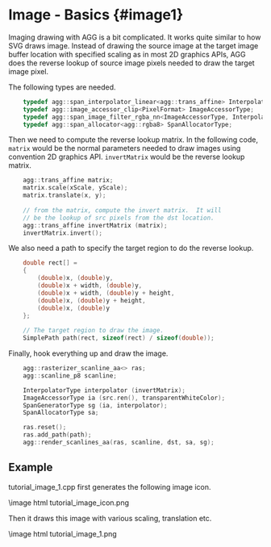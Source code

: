 Image - Basics {#image1}
========================

Imaging drawing with AGG is a bit complicated.  It works quite similar
to how SVG draws image.  Instead of drawing the source image at the target
image buffer location with specified scaling as in most 2D graphics APIs,
AGG does the reverse lookup of source image pixels needed to draw the
target image pixel.

The following types are needed.

```cpp
	typedef agg::span_interpolator_linear<agg::trans_affine> InterpolatorType;
	typedef agg::image_accessor_clip<PixelFormat> ImageAccessorType;
	typedef agg::span_image_filter_rgba_nn<ImageAccessorType, InterpolatorType> SpanGeneratorType;
	typedef agg::span_allocator<agg::rgba8> SpanAllocatorType;
```

Then we need to compute the reverse lookup matrix.  In the following code,
`matrix` would be the normal parameters needed to draw images using convention
2D graphics API.  `invertMatrix` would be the reverse lookup matrix.

```cpp
	agg::trans_affine matrix;
	matrix.scale(xScale, yScale);
	matrix.translate(x, y);
	
	// from the matrix, compute the invert matrix.  It will
	// be the lookup of src pixels from the dst location.
	agg::trans_affine invertMatrix (matrix);
	invertMatrix.invert();
```

We also need a path to specify the target region to do the reverse lookup.

```cpp
	double rect[] =
	{
	    (double)x, (double)y,
	    (double)x + width, (double)y,
	    (double)x + width, (double)y + height,
	    (double)x, (double)y + height,
	    (double)x, (double)y
	};
	
	// The target region to draw the image.
	SimplePath path(rect, sizeof(rect) / sizeof(double));
```

Finally, hook everything up and draw the image.

```cpp
	agg::rasterizer_scanline_aa<> ras;
	agg::scanline_p8 scanline;

	InterpolatorType interpolator (invertMatrix);
	ImageAccessorType ia (src.ren(), transparentWhiteColor);
	SpanGeneratorType sg (ia, interpolator);
	SpanAllocatorType sa;

	ras.reset();
	ras.add_path(path);
	agg::render_scanlines_aa(ras, scanline, dst, sa, sg);
```

Example
-------

tutorial_image_1.cpp first generates the following image icon.

\image html tutorial_image_icon.png

Then it draws this image with various scaling, translation etc.

\image html tutorial_image_1.png
